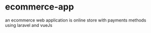 # ecommerce-app
an ecommerce web application is online store with payments methods using laravel and vueJs
